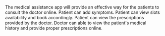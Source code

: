 The medical assistance app will provide an effective way for the patients to consult the doctor online. 
Patient can add symptoms.
Patient can view slots availability and book accordingly.
Patient can view the prescriptions provided by the doctor.
Doctor can able to view the patient's medical history and provide proper prescriptions online.
